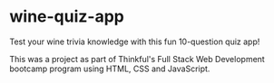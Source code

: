 # wine-quiz-app

Test your wine trivia knowledge with this fun 10-question quiz app!  

This was a project as part of Thinkful's Full Stack Web Development bootcamp program using HTML, CSS and JavaScript.